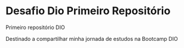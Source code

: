 # Desafio Dio Primeiro Repositório
Primeiro repositório DIO

Destinado a compartilhar minha jornada de estudos na Bootcamp DIO
